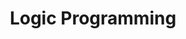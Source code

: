 ---
title: "Logic Programming"

categories: ['']

tags: ['Logic', 'Programming']

arwords: 'البرمجة عبر المنطق'

arexps: []

enwords: ['Logic Programming']

enexps: []

arlexicons: 'ب'

enlexicons: 'L'

authors: ['Ruqayya Roshdy']

translators: ['']

citations: 'العربية والذكاء الاصطناعي'

sources: 'مركز الملك عبدالله بن عبدالعزيز الدولي لخدمة اللغة العربية'

word: "true"

slug: ""
---